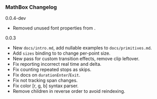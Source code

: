 ### MathBox Changelog

0.0.4-dev
 * Removed unused font properties from <retext />.

0.0.3

 * New `docs/intro.md`, add nullable examples to `docs/primitives.md`.
 * Add `sizes` binding to <point /> to change per-point size.
 * New <mask /> pass for custom transition effects, remove clip leftover.
 * Fix <clock> reporting incorrect real time and delta.
 * Fix <step /> counting repeated stops as skips.
 * Fix docs on <transition> `durationEnter`/`Exit`.
 * Fix <scale /> not tracking span changes.
 * Fix color [r, g, b] syntax parser.
 * Remove children in reverse order to avoid reindexing.
